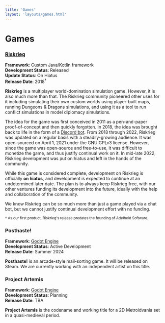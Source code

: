 ```yaml
---
title: 'Games'
layout: 'layouts/games.html'
---
```


# Games

### [Riskrieg](https://riskrieg.com)

**Framework**: Custom Java/Kotlin framework\
**Development Status**: Released\
**Update Status**: On Hiatus\
**Release Date**: 2018<sup>†</sup>

**Riskrieg** is a multiplayer world-domination simulation game. However, it is also much more than that. The Riskrieg community pioneered other uses for it including simulating their own custom worlds using player-built maps, running Dungeons & Dragons simulations, and using it as a tool to run conflict simulations in model diplomacy simulations.

The idea for the game was first conceived in 2011 as a pen-and-paper proof-of-concept and then quickly forgotten. In 2018, the idea was brought back to life in the form of a [Discord bot](https://github.com/Riskrieg/discord-bot). From 2018 through 2022, Riskrieg was updated on a regular basis with a steadily-growing audience. It was open-sourced on April 1, 2021 under the GNU GPLv3 license. However, since the game was open-source and free-to-use, it was difficult to monetize the game, and thus justify continual work on it. In mid-late 2022, Riskrieg development was put on hiatus and left in the hands of the community.

While this game is considered complete, development on Riskrieg is officially **on hiatus**, and development is expected to continue at an undetermined later date. The plan is to always keep Riskrieg free, with our other ventures funding its development into the future, ideally with the help and collaboration of the community.

We know Riskrieg can be so much more than just a game played via a chat bot, but we cannot justify continual development effort with no funding.

<sup>† As our first product, Riskrieg's release predates the founding of Adelheid Software.</sup>

### Posthaste!

**Framework**: [Godot Engine](https://godotengine.org/)\
**Development Status**: Active Development\
**Release Date**: Summer 2024

**Posthaste!** is an arcade-style mail-sorting game. It will be released on Steam. We are currently working with an independent artist on this title.

### Project Artemis

**Framework**: [Godot Engine](https://godotengine.org/)\
**Development Status**: Planning\
**Release Date**: TBA

**Project Artemis** is the codename and working title for a 2D Metroidvania set in a quasi-medieval period.